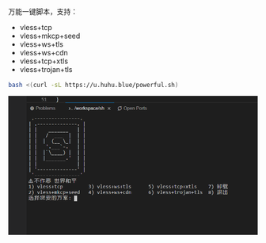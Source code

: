 万能一键脚本，支持：
* vless+tcp 
* vless+mkcp+seed 
* vless+ws+tls
* vless+ws+cdn 
* vless+tcp+xtls 
* vless+trojan+tls

```bash
bash <(curl -sL https://u.huhu.blue/powerful.sh)
```


![pic](./gg.png)
